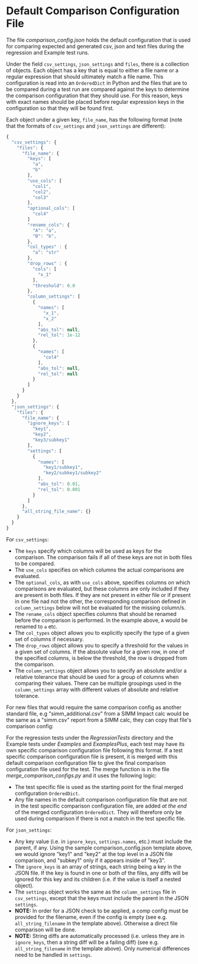 # Default Comparison Configuration File

The file *comparison_config.json* holds the default configuration that is used for comparing expected and generated csv, json and text files during the regression and Example test runs.

Under the field `csv_settings`, `json_settings` and `files`, there is a collection of objects. Each object has a key that is equal to either a file name or a regular expression that should ultimately match a file name. This configuration is read into an `OrderedDict` in Python and the files that are to be compared during a test run are compared against the keys to determine the comparison configuration that they should use. For this reason, keys with exact names should be placed before regular expression keys in the configuration so that they will be found first.

Each object under a given key, `file_name`, has the following format (note that the formats of `csv_settings` and `json_settings` are different):
  ```js
  {
    "csv_settings": {
      "files": {
        "file_name": {
          "keys": [
            "a",
            "b"
          ],
          "use_cols": [
            "col1",
            "col2",
            "col3"
          ],
          "optional_cols": [
            "col4"
          ]
          "rename_cols": {
            "A": "a",
            "B": "b",
          },
          "col_types" : {
            "a": "str"
          },
          "drop_rows" : {
            "cols": [
              "x_1"
            ],
            "threshold": 0.0
          },
          "column_settings": [
            {
              "names": [
                "x_1",
                "x_2"
              ],
              "abs_tol": null,
              "rel_tol": 1e-12
            },
            {
              "names": [
                "col4"
              ],
              "abs_tol": null,
              "rel_tol": null
            }
          ]
        }
      }
    },
    "json_settings": {
      "files": {
        "file_name": {
          "ignore_keys": [
            "key1",
            "key2",
            "key3/subkey1"
          ],
          "settings": [
            {
              "names": [
                "key1/subkey1",
                "key2/subkey1/subkey2"
              ],
              "abs_tol": 0.01,
              "rel_tol": 0.001
            }
          ]
        },
        "all_string_file_name": {}
      }
    }
  }
  ```

For `csv_settings`:
  - The `keys` specify which columns will be used as keys for the comparison. The comparison fails if all of these keys are not in both files to be compared.
  - The `use_cols` specifies on which columns the actual comparisons are evaluated.
  - The `optional_cols`, as with `use_cols` above, specifies columns on which comparisons are evaluated, but these columns are only included if they are present in both files. If they are not present in either file or if present in one file nad not the other, the corresponding comparison defined in `column_settings` below will not be evaluated for the missing column/s.
  - The `rename_cols` object specifies columns that should be renamed before the comparison is performed. In the example above, `A` would be renamed to `a` etc.
  - The `col_types` object allows you to explicitly specify the type of a given set of columns if necessary.
  - The `drop_rows` object allows you to specify a threshold for the values in a given set of columns. If the absolute value for a given row, in one of the specified columns, is below the threshold, the row is dropped from the comparison.
  - The `column_settings` object allows you to specify an absolute and/or a relative tolerance that should be used for a group of columns when comparing their values. There can be multiple groupings used in the `column_settings` array with different values of absolute and relative tolerance.

  For new files that would require the same comparison config as another standard file, e.g "simm_additional.csv" from a SIMM Impact calc would be the same as a "simm.csv" report from a SIMM calc, they can copy that file's comparison config:

  For the regression tests under the *RegressionTests* directory and the Example tests under *Examples* and *ExamplesPlus*, each test may have its own specific comparison configuration file following this format. If a test specific comparison configuration file is present, it is merged with this default comparison configuration file to give the final comparison configuration file used for the test. The merge function is in the file *merge_comparison_configs.py* and it uses the following logic:
  - The test specific file is used as the starting point for the final merged configuration `OrderedDict`.
  - Any file names in the default comparison configuration file that are not in the test specific comparison configuration file, are added *at the end* of the merged configuration `OrderedDict`. They will therefore only be used during comparison if there is not a match in the test specific file.

For `json_settings`:
  - Any key value (i.e. in `ignore_keys`, `settings.names`, etc.) must include the parent, if any. Using the sample comparison_config.json template above, we would ignore "key1" and "key2" at the top level in a JSON file comparison, and "subkey1" only if it appears inside of "key3".
  - The `ignore_keys` is an array of strings, each string being a key in the JSON file. If the key is found in one or both of the files, any diffs will be ignored for this key and its children (i.e. if the value is itself a nested object).
  - The `settings` object works the same as the `column_settings` file in `csv_settings`, except that the keys must include the parent in the JSON `settings`.
  - **NOTE:** In order for a JSON check to be applied, a comp config must be provided for the filename, even if the config is empty (see e.g. `all_string_filename` in the template above). Otherwise a direct file comparison will be done.
  - **NOTE:** String diffs are automatically processed (i.e. unless they are in `ignore_keys`, then a string diff will be a failing diff) (see e.g. `all_string_filename` in the template above). Only numerical differences need to be handled in `settings`.

